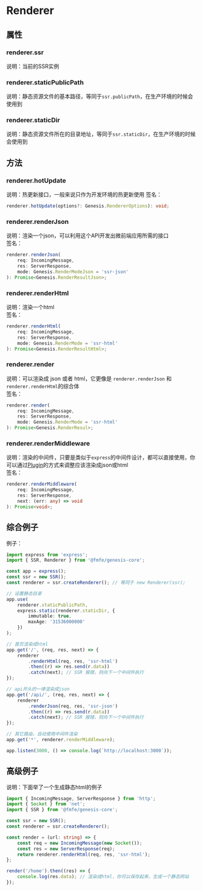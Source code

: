 # Renderer
## 属性
### renderer.ssr
说明：当前的SSR实例
### renderer.staticPublicPath
说明：静态资源文件的基本路径，等同于`ssr.publicPath`，在生产环境的时候会使用到
### renderer.staticDir
说明：静态资源文件所在的目录地址，等同于`ssr.staticDir`，在生产环境的时候会使用到  

## 方法
### renderer.hotUpdate
说明：热更新接口，一般来说只作为开发环境的热更新使用
签名：
```typescript
renderer.hotUpdate(options?: Genesis.RendererOptions): void;
```
### renderer.renderJson
说明：渲染一个json，可以利用这个API开发出微前端应用所需的接口  
签名：
```typescript
renderer.renderJson(
    req: IncomingMessage,
    res: ServerResponse,
    mode: Genesis.RenderModeJson = 'ssr-json'
): Promise<Genesis.RenderResultJson>;
```
### renderer.renderHtml
说明：渲染一个html  
签名：
```typescript
renderer.renderHtml(
    req: IncomingMessage,
    res: ServerResponse,
    mode: Genesis.RenderMode = 'ssr-html'
): Promise<Genesis.RenderResultHtml>;
```
### renderer.render
说明：可以渲染成 json 或者 html，它更像是 `renderer.renderJson` 和 `renderer.renderHtml`的综合体  
签名：
```typescript
renderer.render(
    req: IncomingMessage,
    res: ServerResponse,
    mode: Genesis.RenderMode = 'ssr-html'
): Promise<Genesis.RenderResul>;
```
### renderer.renderMiddleware
说明：渲染的中间件，只要是类似于`express`的中间件设计，都可以直接使用，你可以通过[Plugin](./plugin)的方式来调整应该渲染成json或html   
签名：
```typescript
renderer.renderMiddleware(
    req: IncomingMessage, 
    res: ServerResponse, 
    next: (err: any) => void
): Promise<void>;
```
## 综合例子
例子：
```typescript
import express from 'express';
import { SSR, Renderer } from '@fmfe/genesis-core';

const app = express();
const ssr = new SSR();
const renderer = ssr.createRenderer(); // 等同于 new Renderer(ssr);

// 设置静态目录
app.use(
    renderer.staticPublicPath,
    express.static(renderer.staticDir, {
        immutable: true,
        maxAge: '31536000000'
    })
);

// 首页渲染成html
app.get('/', (req, res, next) => {
    renderer
        .renderHtml(req, res, 'ssr-html')
        .then((r) => res.send(r.data))
        .catch(next); // SSR 报错，则向下一个中间件执行
});

// api开头的一律渲染成json
app.get('/api/', (req, res, next) => {
    renderer
        .renderJson(req, res, 'ssr-json')
        .then((r) => res.send(r.data))
        .catch(next); // SSR 报错，则向下一个中间件执行
});

// 其它路由，自动使用中间件渲染
app.get('*', renderer.renderMiddleware);

app.listen(3000, () => console.log(`http://localhost:3000`));

```

## 高级例子
说明：下面举了一个生成静态html的例子
```typescript
import { IncomingMessage, ServerResponse } from 'http';
import { Socket } from 'net';
import { SSR } from '@fmfe/genesis-core';

const ssr = new SSR();
const renderer = ssr.createRenderer();

const render = (url: string) => {
    const req = new IncomingMessage(new Socket());
    const res = new ServerResponse(req);
    return renderer.renderHtml(req, res, 'ssr-html');
};

render('/home').then((res) => {
    console.log(res.data); // 渲染成html，你可以保存起来，生成一个静态网站
});

```
